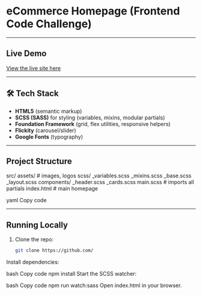# eCommerce Homepage (Frontend Code Challenge)
---

##  Live Demo
[View the live site here](.......)  

---

## 🛠 Tech Stack
- **HTML5** (semantic markup)
- **SCSS (SASS)** for styling (variables, mixins, modular partials)
- **Foundation Framework** (grid, flex utilities, responsive helpers)
- **Flickity** (carousel/slider)
- **Google Fonts** (typography)

---

##  Project Structure
src/
assets/ # images, logos
scss/
_variables.scss
_mixins.scss
_base.scss
_layout.scss
components/
_header.scss
_cards.scss
main.scss # imports all partials
index.html # main homepage

yaml
Copy code

---

##  Running Locally
1. Clone the repo:
   ```bash
   git clone https://github.com/
Install dependencies:

bash
Copy code
npm install
Start the SCSS watcher:

bash
Copy code
npm run watch:sass
Open index.html in your browser.